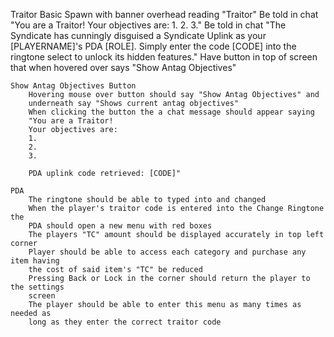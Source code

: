 Traitor
	Basic
	Spawn with banner overhead reading "Traitor"
	Be told in chat "You are a Traitor!
			Your objectives are:
			1.
			2.
			3."
	Be told in chat "The Syndicate has cunningly disguised a Syndicate Uplink as your
			[PLAYERNAME]'s PDA [ROLE]. Simply enter the code [CODE] into the
			ringtone select to unlock its hidden features."
	Have button in top of screen that when hovered over says "Show Antag Objectives"

	Show Antag Objectives Button
		Hovering mouse over button should say "Show Antag Objectives" and
		underneath say "Shows current antag objectives"
		When clicking the button the a chat message should appear saying
		"You are a Traitor!
		Your objectives are:
		1.
		2.
		3.

		PDA uplink code retrieved: [CODE]"

	PDA
		The ringtone should be able to typed into and changed
		When the player's traitor code is entered into the Change Ringtone the
		PDA should open a new menu with red boxes
		The players "TC" amount should be displayed accurately in top left corner
		Player should be able to access each category and purchase any item having
		the cost of said item's "TC" be reduced
		Pressing Back or Lock in the corner should return the player to the settings
		screen
		The player should be able to enter this menu as many times as needed as
		long as they enter the correct traitor code